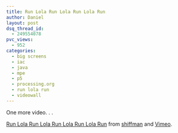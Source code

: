```yaml
---
title: Run Lola Run Lola Run Lola Run
author: Daniel
layout: post
dsq_thread_id:
  - 249554078
pvc_views:
  - 952
categories:
  - big screens
  - iac
  - java
  - mpe
  - p5
  - processing.org
  - run lola run
  - videowall
---
```

<p>One more video. . .</p>
<p><object type="application/x-shockwave-flash" width="480" height="360" data="http://vimeo.com/moogaloop.swf?clip_id=285629&amp;server=vimeo.com&amp;fullscreen=1&amp;show_title=1&amp;show_byline=1&amp;show_portrait=0&amp;color=00ADEF"><param name="quality" value="best" /><param name="allowfullscreen" value="true" /><param name="scale" value="showAll" /><param name="movie" value="http://vimeo.com/moogaloop.swf?clip_id=285629&amp;server=vimeo.com&amp;fullscreen=1&amp;show_title=1&amp;show_byline=1&amp;show_portrait=0&amp;color=00ADEF" /></object></p>
<p><a href="http://vimeo.com/285629/l:embed_285629">Run Lola Run Lola Run Lola Run Lola Run</a> from <a href="http://vimeo.com/shiffman/l:embed_285629">shiffman</a> and <a href="http://vimeo.com/l:embed_285629">Vimeo</a>.</p>
